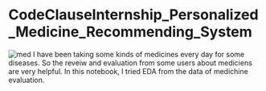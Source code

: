 # CodeClauseInternship_Personalized_Medicine_Recommending_System
![med](https://github.com/Prabhoda/CodeClauseInternship_Personalized_Medicine_Recommending_System/assets/103125935/61045932-07c3-475c-bae0-166782a22ea4)
I have been taking some kinds of medicines every day for some diseases. So the reveiw and evaluation from some users about mediciens are very helpful. In this notebook, I tried EDA from the data of medichine evaluation.
